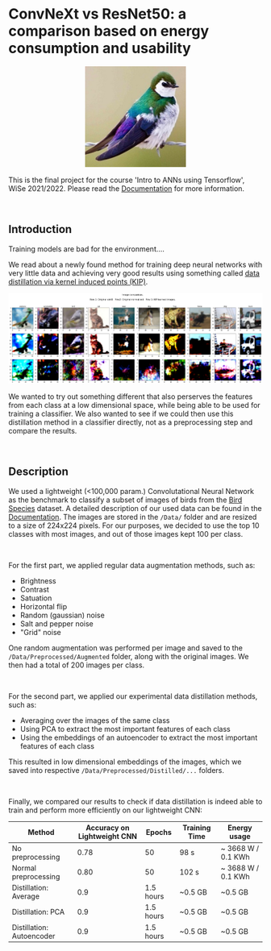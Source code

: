 # ConvNeXt vs ResNet50: a comparison based on energy consumption and usability

<p align="center"><img src='Data\Use\Validation\VIOLET GREEN SWALLOW\1.jpg' width=200></p>

This is the final project for the course 'Intro to ANNs using Tensorflow', WiSe 2021/2022. Please read the [Documentation](Documentation\Documentation.md) for more information.

<br />

## Introduction

Training models are bad for the environment.... 

We read about a newly found method for training deep neural networks with very little data and achieving very good results using something called [data distillation via kernel induced points (KIP)](https://ai.googleblog.com/2021/12/training-machine-learning-models-more.html).

<p align="center"><img src='Documentation\Media\KIP_distillation.png' width=800></p>

We wanted to try out something different that also perserves the features from each class at a low dimensional space, while being able to be used for training a classifier. We also wanted to see if we could then use this distillation method in a classifier directly, not as a preprocessing step and compare the results.

<br />

## Description

We used a lightweight (<100,000 param.) Convolutational Neural Network as the benchmark to classify a subset of images of birds from the [Bird Species](https://www.kaggle.com/gpiosenka/100-bird-species) dataset. A detailed description of our used data can be found in the [Documentation](Documentation\Documentation.md). The images are stored in the `/Data/` folder and are resized to a size of 224x224 pixels. For our purposes, we decided to use the top 10 classes with most images, and out of those images kept 100 per class. 

<br />

For the first part, we applied regular data augmentation methods, such as:

- Brightness
- Contrast
- Satuation
- Horizontal flip
- Random (gaussian) noise
- Salt and pepper noise
- "Grid" noise

One random augmentation was performed per image and saved to the `/Data/Preprocessed/Augmented` folder, along with the original images. We then had a total of 200 images per class.

<br />

For the second part, we applied our experimental data distillation methods, such as:

- Averaging over the images of the same class
- Using PCA to extract the most important features of each class
- Using the embeddings of an autoencoder to extract the most important features of each class

This resulted in low dimensional embeddings of the images, which we saved into respective `/Data/Preprocessed/Distilled/...` folders. 

<br />

Finally, we compared our results to check if data distillation is indeed able to train and perform more efficiently on our lightweight CNN: 

| Method | Accuracy on Lightweight CNN | Epochs | Training Time | Energy usage | 
|--------|------------------------------|-------|-------|--------------|
| No preprocessing | 0.78 | 50 | 98 s | ~ 3668 W / 0.1 KWh  |
| Normal preprocessing | 0.80 | 50 | 102 s | ~ 3688 W / 0.1 KWh |
| Distillation: Average | 0.9 | 1.5 hours | ~0.5 GB | ~0.5 GB |
| Distillation: PCA | 0.9  | 1.5 hours | ~0.5 GB |  ~0.5 GB |
| Distillation: Autoencoder | 0.9  | 1.5 hours | ~0.5 GB | ~0.5 GB |

